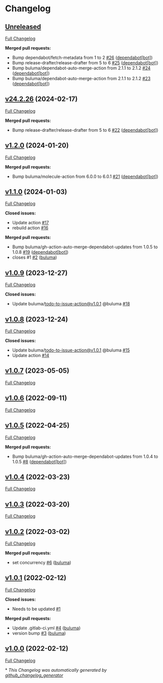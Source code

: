 # Changelog

## [Unreleased](https://github.com/buluma/ansible-role-backup/tree/HEAD)

[Full Changelog](https://github.com/buluma/ansible-role-backup/compare/v24.2.26...HEAD)

**Merged pull requests:**

- Bump dependabot/fetch-metadata from 1 to 2 [\#26](https://github.com/buluma/ansible-role-backup/pull/26) ([dependabot[bot]](https://github.com/apps/dependabot))
- Bump release-drafter/release-drafter from 5 to 6 [\#25](https://github.com/buluma/ansible-role-backup/pull/25) ([dependabot[bot]](https://github.com/apps/dependabot))
- Bump buluma/dependabot-auto-merge-action from 2.1.1 to 2.1.2 [\#24](https://github.com/buluma/ansible-role-backup/pull/24) ([dependabot[bot]](https://github.com/apps/dependabot))
- Bump buluma/dependabot-auto-merge-action from 2.1.1 to 2.1.2 [\#23](https://github.com/buluma/ansible-role-backup/pull/23) ([dependabot[bot]](https://github.com/apps/dependabot))

## [v24.2.26](https://github.com/buluma/ansible-role-backup/tree/v24.2.26) (2024-02-17)

[Full Changelog](https://github.com/buluma/ansible-role-backup/compare/v1.2.0...v24.2.26)

**Merged pull requests:**

- Bump release-drafter/release-drafter from 5 to 6 [\#22](https://github.com/buluma/ansible-role-backup/pull/22) ([dependabot[bot]](https://github.com/apps/dependabot))

## [v1.2.0](https://github.com/buluma/ansible-role-backup/tree/v1.2.0) (2024-01-20)

[Full Changelog](https://github.com/buluma/ansible-role-backup/compare/v1.1.0...v1.2.0)

**Merged pull requests:**

- Bump buluma/molecule-action from 6.0.0 to 6.0.1 [\#21](https://github.com/buluma/ansible-role-backup/pull/21) ([dependabot[bot]](https://github.com/apps/dependabot))

## [v1.1.0](https://github.com/buluma/ansible-role-backup/tree/v1.1.0) (2024-01-03)

[Full Changelog](https://github.com/buluma/ansible-role-backup/compare/v1.0.9...v1.1.0)

**Closed issues:**

- Update action [\#17](https://github.com/buluma/ansible-role-backup/issues/17)
- rebuild action [\#16](https://github.com/buluma/ansible-role-backup/issues/16)

**Merged pull requests:**

- Bump buluma/gh-action-auto-merge-dependabot-updates from 1.0.5 to 1.0.8 [\#19](https://github.com/buluma/ansible-role-backup/pull/19) ([dependabot[bot]](https://github.com/apps/dependabot))
- closes \#1 [\#2](https://github.com/buluma/ansible-role-backup/pull/2) ([buluma](https://github.com/buluma))

## [v1.0.9](https://github.com/buluma/ansible-role-backup/tree/v1.0.9) (2023-12-27)

[Full Changelog](https://github.com/buluma/ansible-role-backup/compare/v1.0.8...v1.0.9)

**Closed issues:**

- Update buluma/todo-to-issue-action@v1.0.1 @buluma [\#18](https://github.com/buluma/ansible-role-backup/issues/18)

## [v1.0.8](https://github.com/buluma/ansible-role-backup/tree/v1.0.8) (2023-12-24)

[Full Changelog](https://github.com/buluma/ansible-role-backup/compare/v1.0.7...v1.0.8)

**Closed issues:**

- Update buluma/todo-to-issue-action@v1.0.1 @buluma [\#15](https://github.com/buluma/ansible-role-backup/issues/15)
- Update action [\#14](https://github.com/buluma/ansible-role-backup/issues/14)

## [v1.0.7](https://github.com/buluma/ansible-role-backup/tree/v1.0.7) (2023-05-05)

[Full Changelog](https://github.com/buluma/ansible-role-backup/compare/v1.0.6...v1.0.7)

## [v1.0.6](https://github.com/buluma/ansible-role-backup/tree/v1.0.6) (2022-09-11)

[Full Changelog](https://github.com/buluma/ansible-role-backup/compare/v1.0.5...v1.0.6)

## [v1.0.5](https://github.com/buluma/ansible-role-backup/tree/v1.0.5) (2022-04-25)

[Full Changelog](https://github.com/buluma/ansible-role-backup/compare/v1.0.4...v1.0.5)

**Merged pull requests:**

- Bump buluma/gh-action-auto-merge-dependabot-updates from 1.0.4 to 1.0.5 [\#8](https://github.com/buluma/ansible-role-backup/pull/8) ([dependabot[bot]](https://github.com/apps/dependabot))

## [v1.0.4](https://github.com/buluma/ansible-role-backup/tree/v1.0.4) (2022-03-23)

[Full Changelog](https://github.com/buluma/ansible-role-backup/compare/v1.0.3...v1.0.4)

## [v1.0.3](https://github.com/buluma/ansible-role-backup/tree/v1.0.3) (2022-03-20)

[Full Changelog](https://github.com/buluma/ansible-role-backup/compare/v1.0.2...v1.0.3)

## [v1.0.2](https://github.com/buluma/ansible-role-backup/tree/v1.0.2) (2022-03-02)

[Full Changelog](https://github.com/buluma/ansible-role-backup/compare/v1.0.1...v1.0.2)

**Merged pull requests:**

- set concurrency [\#6](https://github.com/buluma/ansible-role-backup/pull/6) ([buluma](https://github.com/buluma))

## [v1.0.1](https://github.com/buluma/ansible-role-backup/tree/v1.0.1) (2022-02-12)

[Full Changelog](https://github.com/buluma/ansible-role-backup/compare/v1.0.0...v1.0.1)

**Closed issues:**

- Needs to be updated [\#1](https://github.com/buluma/ansible-role-backup/issues/1)

**Merged pull requests:**

- Update .gitlab-ci.yml [\#4](https://github.com/buluma/ansible-role-backup/pull/4) ([buluma](https://github.com/buluma))
- version bump [\#3](https://github.com/buluma/ansible-role-backup/pull/3) ([buluma](https://github.com/buluma))

## [v1.0.0](https://github.com/buluma/ansible-role-backup/tree/v1.0.0) (2022-02-12)

[Full Changelog](https://github.com/buluma/ansible-role-backup/compare/24a3a1368b439f47a60871dcb3f7c6a107711a44...v1.0.0)



\* *This Changelog was automatically generated by [github_changelog_generator](https://github.com/github-changelog-generator/github-changelog-generator)*
